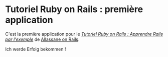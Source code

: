 # Tutoriel Ruby on Rails : première application

C'est la première application pour le 
[*Tutoriel Ruby on Rails : Apprendre Rails par l'exemple*](http://railstutorial.org/) 
de [Allassane on Rails](http://michaelhartl.com/).

Ich werde Erfolg bekommen !